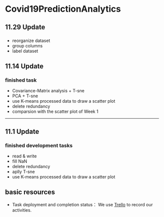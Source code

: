 # Covid19PredictionAnalytics
## 11.29 Update
###
- reorganize dataset
- group columns
- label dataset
## 11.14 Update
### finished task
- Covariance-Matrix analysis + T-sne
- PCA + T-sne
- use K-means processed data to draw a scatter plot
- delete redundancy
- comparsion with the scatter plot of Week 1
******
## 11.1 Update
### finished development tasks
- read & write
- fill NaN
- delete redundancy
- aplly T-sne
- use K-means processed data to draw a scatter plot
## basic resources
- Task deployment and completion status： We use <a href="https://trello.com/b/Rd85BQBh/covid19predictionsystem" target="_top">Trello</a> to record our activities.
